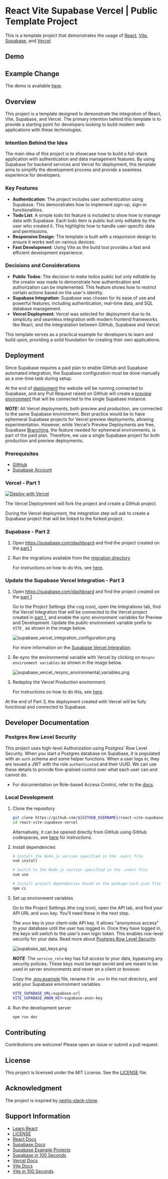 # React Vite Supabase Vercel | Public Template Project

This is a template project that demonstrates the usage of [React](https://react.dev/), [Vite](https://vite.dev/), [Supabase](https://supabase.com/), and [Vercel](https://vercel.com/).

## Demo
## Example Change

The demo is available [here](https://react-vite-supabase-vercel.vercel.app/).

## Overview

This project is a template designed to demonstrate the integration of React, Vite, Supabase, and Vercel. The primary intention behind this template is to provide a starting point for developers looking to build modern web applications with these technologies.

### Intention Behind the Idea

The main idea of this project is to showcase how to build a full-stack application with authentication and data management features. By using Supabase for backend services and Vercel for deployment, this template aims to simplify the development process and provide a seamless experience for developers.

### Key Features

- **Authentication**: The project includes user authentication using Supabase. This demonstrates how to implement sign-up, sign-in functionalities.
- **Todo List**: A simple todo list feature is included to show how to manage data with Supabase. Each todo item is public but only editable by the user who created it. This highlights how to handle user-specific data and permissions.
- **Responsive Design**: The template is built with a responsive design to ensure it works well on various devices.
- **Fast Development**: Using Vite as the build tool provides a fast and efficient development experience.

### Decisions and Considerations

- **Public Todos**: The decision to make todos public but only editable by the creator was made to demonstrate how authentication and authorization can be implemented. This feature shows how to restrict certain actions based on the user's identity.
- **Supabase Integration**: Supabase was chosen for its ease of use and powerful features, including authentication, real-time data, and SQL database management.
- **Vercel Deployment**: Vercel was selected for deployment due to its simplicity and seamless integration with modern frontend frameworks like React, and the integratation between GitHub, Supabase and Vercel.

This template serves as a practical example for developers to learn and build upon, providing a solid foundation for creating their own applications.

## Deployment

Since Supabase requires a paid plan to enable GitHub and Supabase automated integration, the Supabase configuration must be done manually as a one-time task during setup.

At the end of [deployment](#deployment) the website will be running connected to Supabase, and any Pull Request raised on GitHub will create a [preview environment](https://vercel.com/docs/deployments/preview-deployments) that will be connected to the single Supabase instance.

**_NOTE:_** All Vercel deployments, both preview and production, are connected to the same Supabase environment. Best practice would be to have ephemeral Supabase projects for Vercel preview deployments, allowing experimentation. However, while Vercel’s Preview Deployments are free, Supabase [Branching](https://supabase.com/docs/guides/deployment/branching), the feature needed for ephemeral environments, is part of the paid plan. Therefore, we use a single Supabase project for both production and preview deployments.

### Prerequisites

- [GitHub](https://github.com/)
- [Supabase Account](https://supabase.com/)

### Vercel - Part 1

[![Deploy with Vercel](https://vercel.com/button)](https://vercel.com/new/clone?repository-url=https%3A%2F%2Fgithub.com%2Fjuancarlosjr97%2Freact-vite-supabase-vercel&project-name=react-vite-supabase-vercel&repository-name=react-vite-supabase-vercel&demo-title=React%20Vite%20Supabase%20Vercel&demo-description=GitHub%20template%20project%20using%20React%20Vite%20Supabase%20deployed%20on%20Vercel&demo-url=https%3A%2F%2Freact-vite-supabase-vercel.vercel.app%2F&integration-ids=oac_VqOgBHqhEoFTPzGkPd7L0iH6&external-id=https%3A%2F%2Fgithub.com%2Fjuancarlosjr97%2Freact-vite-supabase-vercel&skippable-integrations=1)

The Vercel Deploymnent will fork the project and create a GitHub project.

During the Vercel deployment, the integration step will ask to create a Supabase project that will be linked to the forked project.

### Supabase - Part 2

1. Open https://supabase.com/dashboard and find the project created on the [part 1](#vercel---part-1)

2. Run the migrations available from the [migration directory](./supabase/migrations/)

   For instructions on how to do this, see [here](https://supabase.com/docs/guides/database/overview#the-sql-editor).

### Update the Supabase Vercel Integration - Part 3

1. Open https://supabase.com/dashboard and find the project created on the [part 1](#vercel---part-1)

   Go to the Project Settings (the cog icon), open the Integrations tab, find the Vercel Integration that will be connected to the Vercel project created in [part 1](#vercel---part-1), and enable the sync environment variables for Preview and Development. Update the public environment variable prefix to `VITE_` as shown in the image below.

   ![supabase_vercel_integration_configuration.png](./docs/supabase_vercel_integration_configuration.png)

   For more information on the [Supabase Vercel Integration](https://vercel.com/marketplace/supabase).

2. Re-sync the environmental variable with Vercel by clicking on `Resync environment variables` as shown in the image below.

   ![supabase_vercel_resync_environmental_variables.png](./docs/supabase_vercel_resync_environmental_variables.png)

3. Redeploy the Vercel Production environment.

   For instructions on how to do this, see [here](https://vercel.com/docs/deployments/managing-deployments#redeploy-a-project).

At the end of Part 3, the deployment created with Vercel will be fully functional and connected to Supabase.

## Developer Documentation

### Postgres Row Level Security

This project uses high-level Authorization using Postgres' Row Level Security.
When you start a Postgres database on Supabase, it is populated with an `auth` schema and some helper functions.
When a user logs in, they are issued a JWT with the role `authenticated` and their UUID.
We can use these details to provide fine-grained control over what each user can and cannot do.

- For documentation on Role-based Access Control, refer to the [docs](https://supabase.com/docs/guides/auth/custom-claims-and-role-based-access-control-rbac).

### Local Development

1. Clone the repository

   ```bash
   git clone https://github.com/${GITHUB_USERNAME}/react-vite-supabase-vercel.git
   cd react-vite-supabase-vercel
   ```

   Alternatively, it can be opened directly from GitHub using GitHub codespaces, see [here](https://docs.github.com/en/codespaces/developing-in-a-codespace/creating-a-codespace-for-a-repository) for instructions.

2. Install dependencies

   ```bash
   # Install the Node.js version specified in the .nvmrc file
   nvm install

   # Switch to the Node.js version specified in the .nvmrc file
   nvm use

   # Install project dependencies based on the package-lock.json file
   npm ci
   ```

3. Set up environment variables

   Go to the Project Settings (the cog icon), open the API tab, and find your API URL and `anon` key. You'll need these in the next step.

   The `anon` key is your client-side API key. It allows "anonymous access" to your database until the user has logged in. Once they have logged in, the keys will switch to the user's own login token. This enables row-level security for your data. Read more about [Postgres Row Level Security](#postgres-row-level-security).

   ![supabase_api_keys.png](./docs/supabase_api_keys.png)

   **_NOTE_**: The `service_role` key has full access to your data, bypassing any security policies. These keys must be kept secret and are meant to be used in server environments and never on a client or browser.

   Copy the [.env.example](.env.example) file, rename it to `.env` in the root directory, and add your Supabase environment variables.

   ```sh
   VITE_SUPABASE_URL=supabase-url
   VITE_SUPABASE_ANON_KEY=supabase-anon-key
   ```

4. Run the development server

   ```bash
   npm run dev
   ```

## Contributing

Contributions are welcome! Please open an issue or submit a pull request.

## License

This project is licensed under the MIT License. See the [LICENSE](./LICENSE) file.

## Acknowledgment

The project is inspired by [nextjs-slack-clone](https://github.com/supabase/supabase/tree/master/examples/slack-clone/nextjs-slack-clone).

## Support Information

- [Learn React](https://react.dev/learn)
- [LICENSE](./LICENSE.md)
- [React Docs](https://react.dev/docs)
- [Supabase Docs](https://supabase.com/docs)
- [Supabase Example Projects](https://supabase.com/docs/guides/getting-started)
- [Supabase in 100 Seconds](https://www.youtube.com/watch?v=zBZgdTb-dns)
- [Vercel Docs](https://vercel.com/docs)
- [Vite Docs](https://vitejs.dev/guide/)
- [Vite in 100 Seconds](https://www.youtube.com/watch?v=KCrXgy8qtjM)
